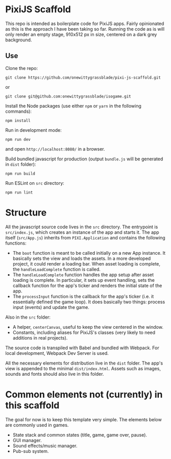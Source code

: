 # PixiJS Scaffold

This repo is intended as boilerplate code for PixiJS apps. Fairly opinionated as this is the approach I have been taking so far. Running the code as is will only render an empty stage, 910x512 px in size, centered on a dark grey background.

## Use

Clone the repo:
```
git clone https://github.com/onewittygrassblade/pixi-js-scaffold.git
```
or
```
git clone git@github.com:onewittygrassblade/isogame.git
```

Install the Node packages (use either `npm` or `yarn` in the following commands):
```
npm install
```

Run in development mode:
```
npm run dev
```
and open `http://localhost:8080/` in a browser.

Build bundled javascript for production (output `bundle.js` will be generated in `dist` folder):
```
npm run build
```

Run ESLint on `src` directory:
```
npm run lint
```

# Structure

All the javascript source code lives in the `src` directory. The entrypoint is `src/index.js`, which creates an instance of the app and starts it. The app itself (`src/App.js`) inherits from `PIXI.Application` and contains the following functions:
* The `boot` function is meant to be called initially on a new App instance. It basically sets the view and loads the assets. In a more developed project, it could render a loading bar. When asset loading is complete, the `handleLoadComplete` function is called.
* The `handleLoadComplete` function handles the app setup after asset loading is complete. In particular, it sets up event handling, sets the callback function for the app's ticker and renders the initial state of the app.
* The `processInput` function is the callback for the app's ticker (i.e. it essentially defined the game loop). It does basically two things: process input (events) and update the game.

Also in the `src` folder:
* A helper, `centerCanvas`, useful to keep the view centered in the window.
* Constants, including aliases for PixiJS's classes (very likely to need additions in real projects).

The source code is transpiled with Babel and bundled with Webpack. For local development, Webpack Dev Server is used.

All the necessary elements for distribution live in the `dist` folder. The app's view is appended to the minimal `dist/index.html`. Assets such as images, sounds and fonts should also live in this folder.

# Common elements not (currently) in this scaffold

The goal for now is to keep this template very simple. The elements below are commonly used in games.

* State stack and common states (title, game, game over, pause).
* GUI manager.
* Sound effects/music manager.
* Pub-sub system.
